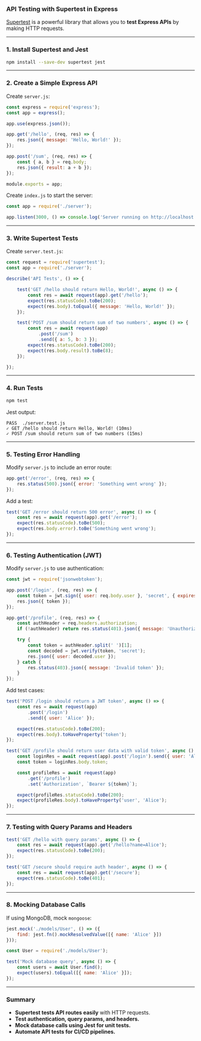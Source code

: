### API Testing with Supertest in Express  

[Supertest](https://github.com/ladjs/supertest) is a powerful library that allows you to **test Express APIs** by making HTTP requests.

---

### 1. **Install Supertest and Jest**
```sh
npm install --save-dev supertest jest
```

---

### 2. **Create a Simple Express API**
Create `server.js`:
```js
const express = require('express');
const app = express();

app.use(express.json());

app.get('/hello', (req, res) => {
    res.json({ message: 'Hello, World!' });
});

app.post('/sum', (req, res) => {
    const { a, b } = req.body;
    res.json({ result: a + b });
});

module.exports = app;
```
Create `index.js` to start the server:
```js
const app = require('./server');

app.listen(3000, () => console.log('Server running on http://localhost:3000'));
```

---

### 3. **Write Supertest Tests**
Create `server.test.js`:
```js
const request = require('supertest');
const app = require('./server');

describe('API Tests', () => {

    test('GET /hello should return Hello, World!', async () => {
        const res = await request(app).get('/hello');
        expect(res.statusCode).toBe(200);
        expect(res.body).toEqual({ message: 'Hello, World!' });
    });

    test('POST /sum should return sum of two numbers', async () => {
        const res = await request(app)
            .post('/sum')
            .send({ a: 5, b: 3 });
        expect(res.statusCode).toBe(200);
        expect(res.body.result).toBe(8);
    });

});
```

---

### 4. **Run Tests**
```sh
npm test
```
Jest output:
```
PASS  ./server.test.js
✓ GET /hello should return Hello, World! (10ms)
✓ POST /sum should return sum of two numbers (15ms)
```

---

### 5. **Testing Error Handling**
Modify `server.js` to include an error route:
```js
app.get('/error', (req, res) => {
    res.status(500).json({ error: 'Something went wrong' });
});
```
Add a test:
```js
test('GET /error should return 500 error', async () => {
    const res = await request(app).get('/error');
    expect(res.statusCode).toBe(500);
    expect(res.body.error).toBe('Something went wrong');
});
```

---

### 6. **Testing Authentication (JWT)**
Modify `server.js` to use authentication:
```js
const jwt = require('jsonwebtoken');

app.post('/login', (req, res) => {
    const token = jwt.sign({ user: req.body.user }, 'secret', { expiresIn: '1h' });
    res.json({ token });
});

app.get('/profile', (req, res) => {
    const authHeader = req.headers.authorization;
    if (!authHeader) return res.status(401).json({ message: 'Unauthorized' });

    try {
        const token = authHeader.split(' ')[1];
        const decoded = jwt.verify(token, 'secret');
        res.json({ user: decoded.user });
    } catch {
        res.status(403).json({ message: 'Invalid token' });
    }
});
```
Add test cases:
```js
test('POST /login should return a JWT token', async () => {
    const res = await request(app)
        .post('/login')
        .send({ user: 'Alice' });

    expect(res.statusCode).toBe(200);
    expect(res.body).toHaveProperty('token');
});

test('GET /profile should return user data with valid token', async () => {
    const loginRes = await request(app).post('/login').send({ user: 'Alice' });
    const token = loginRes.body.token;

    const profileRes = await request(app)
        .get('/profile')
        .set('Authorization', `Bearer ${token}`);

    expect(profileRes.statusCode).toBe(200);
    expect(profileRes.body).toHaveProperty('user', 'Alice');
});
```

---

### 7. **Testing with Query Params and Headers**
```js
test('GET /hello with query params', async () => {
    const res = await request(app).get('/hello?name=Alice');
    expect(res.statusCode).toBe(200);
});
```
```js
test('GET /secure should require auth header', async () => {
    const res = await request(app).get('/secure');
    expect(res.statusCode).toBe(401);
});
```

---

### 8. **Mocking Database Calls**
If using MongoDB, mock `mongoose`:
```js
jest.mock('./models/User', () => ({
    find: jest.fn().mockResolvedValue([{ name: 'Alice' }])
}));

const User = require('./models/User');

test('Mock database query', async () => {
    const users = await User.find();
    expect(users).toEqual([{ name: 'Alice' }]);
});
```

---

### Summary  
- **Supertest tests API routes easily** with HTTP requests.  
- **Test authentication, query params, and headers.**  
- **Mock database calls using Jest for unit tests.**  
- **Automate API tests for CI/CD pipelines.**  